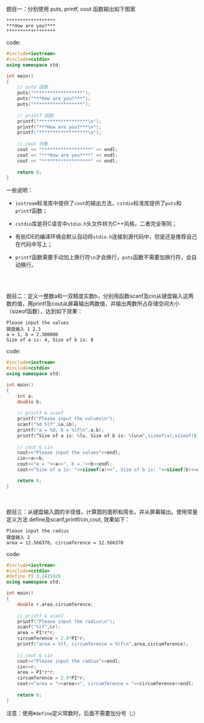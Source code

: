题目一：分别使用 puts, printf, cout 函数输出如下图案  
```
******************  
***How are you?***
******************  
```
code:  
```cpp
#include<iostream>
#include<cstdio>
using namespace std;

int main() 
{ 
    // puts 函数
    puts("******************");
    puts("***How are you?***");
    puts("******************");
    
    // printf 函数
    printf("******************\n");
    printf("***How are you?***\n");
    printf("******************\n");
    
    // cout 对象
    cout << "******************" << endl;
    cout << "***How are you?***" << endl;
    cout << "******************" << endl;
    
    return 0;
}
```
一些说明：  
* `iostream`标准库中提供了`cout`的输出方法，`cstdio`标准库提供了`puts`和`printf`函数；
* `cstdio`库是将C语言中`stdio.h`头文件转为C++风格，二者完全等同；
* 有些IDE的编译环境会默认自动将`stdio.h`连接到源代码中，但是还是推荐自己在代码中写上；
* `printf`函数需要手动加上换行符`\n`才会换行，`puts`函数不需要加换行符，会自动换行。  

  <br>
  <br>
题目二：定义一整数a和一双精度实数b，分别用函数scanf及cin从键盘输入这两数的值，用printf及cout从屏幕输出两数值，并输出两数所占存储空间大小（sizeof函数），达到如下效果：
```
Please input the values
键盘输入 1 2.3
a = 1, b = 2.300000
Size of a is: 4, Size of b is: 8
```
code:  
```cpp
#include<iostream>
#include<cstdio>
using namespace std;

int main() 
{ 
    int a;
    double b;
    
    // printf & scanf 
    printf("Please input the values\n");
    scanf("%d %lf",&a,&b);
    printf("a = %d, b = %lf\n",a,b);
    printf(“Size of a is: %lu, Size of b is: %lu\n",sizeof(a),sizeof(b));
    
    // cout & cin
    cout<<"Please input the values"<<endl;
    cin>>a>>b;
    cout<<"a = "<<a<<", b = "<<b<<endl;
    cout<<"Size of a is: "<<sizeof(a)<<", Size of b is: "<<sizeof(b)<<endl;

    return 0;
} 
```
  <br>
  <br>
题目三：从键盘输入圆的半径值，计算圆的面积和周长，并从屏幕输出。使用常量定义方法 define及scanf,printf/cin,cout, 效果如下：  

```
Please input the radius
键盘输入 2
area = 12.566370, circumference = 12.566370
```

code:  
```cpp
#include<iostream>
#include<cstdio>
#define PI 3.1415926
using namespace std;

int main() 
{ 
    double r,area,circumference;
    
    // printf & scanf 
    printf("Please input the radius\n");
    scanf("%lf",&r);
    area = PI*r*r;
    circumference = 2.0*PI*r;
    printf("area = %lf, circumference = %lf\n",area,circumference);
    
    // cout & cin
    cout<<"Please input the radius"<<endl;
    cin>>r;
    area = PI*r*r;
    circumference = 2.0*PI*r;
    cout<<"area = "<<area<<", circumference = "<<circumference<<endl;
    
    return 0;
}  
```
  
注意：使用`#define`定义常数时，后面不需要加分号（;）
